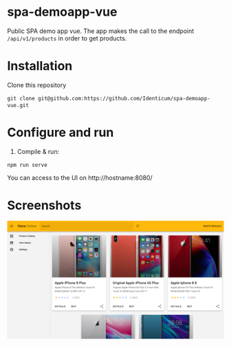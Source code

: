 # spa-demoapp-vue
Public SPA demo app vue. The app makes the call to the endpoint ```/api/v1/products``` in order to get products.

# Installation

Clone this repository
```
git clone git@github.com:https://github.com/Identicum/spa-demoapp-vue.git
```

# Configure and run
1. Compile & run:
```
npm run serve
```
You can access to the UI on http://hostname:8080/

# Screenshots

![App menu](src/assets/screenshot-home.png)
